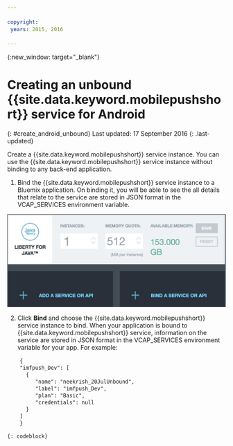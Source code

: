 ```yaml
---

copyright:
 years: 2015, 2016

---
```


{:new_window: target="_blank"}
# Creating an unbound {{site.data.keyword.mobilepushshort}} service for Android
{: #create_android_unbound}
Last updated: 17 September 2016
{: .last-updated}

Create a {{site.data.keyword.mobilepushshort}} service instance. You can use the {{site.data.keyword.mobilepushshort}} service instance without binding to any back-end application.

1. Bind the {{site.data.keyword.mobilepushshort}} service instance to a Bluemix application. On binding it, you will be able to see the all details that relate to the service are stored in JSON format in the VCAP_SERVICES environment variable. 

![Binding a Push Notification service](images/unbound_1.jpg)
 
2. Click **Bind** and choose the {{site.data.keyword.mobilepushshort}} service instance to bind. When your application is bound to {{site.data.keyword.mobilepushshort}} service, information on the service are stored in JSON format in the VCAP_SERVICES environment variable for your app. For example: 
```
 	{
    "imfpush_Dev": [
      {
         "name": "neekrish_20JulUnbound",
         "label": "imfpush_Dev",
         "plan": "Basic",
         "credentials": null
      }
    ]
    }
```
	{: codeblock}